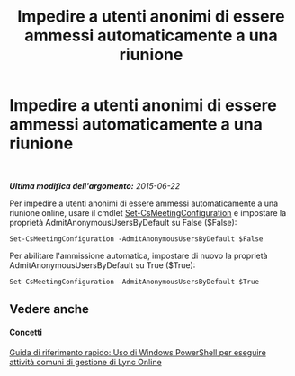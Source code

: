 ﻿---
title: Impedire a utenti anonimi di essere ammessi automaticamente a una riunione
TOCTitle: Impedire a utenti anonimi di essere ammessi automaticamente a una riunione
ms:assetid: 23f120d2-4c39-4509-aa1f-4d186a525075
ms:mtpsurl: https://technet.microsoft.com/it-it/library/Dn362775(v=OCS.15)
ms:contentKeyID: 56269888
ms.date: 08/24/2015
mtps_version: v=OCS.15
ms.translationtype: HT
---

# Impedire a utenti anonimi di essere ammessi automaticamente a una riunione

 

_**Ultima modifica dell'argomento:** 2015-06-22_

Per impedire a utenti anonimi di essere ammessi automaticamente a una riunione online, usare il cmdlet [Set-CsMeetingConfiguration](set-csmeetingconfiguration.md) e impostare la proprietà AdmitAnonymousUsersByDefault su False ($False):

    Set-CsMeetingConfiguration -AdmitAnonymousUsersByDefault $False

Per abilitare l'ammissione automatica, impostare di nuovo la proprietà AdmitAnonymousUsersByDefault su True ($True):

    Set-CsMeetingConfiguration -AdmitAnonymousUsersByDefault $True

## Vedere anche

#### Concetti

[Guida di riferimento rapido: Uso di Windows PowerShell per eseguire attività comuni di gestione di Lync Online](quick-reference-using-windows-powershell-to-do-common-skype-for-business-online-management-tasks.md)

